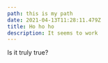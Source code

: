 ```yaml
---
path: this is my path
date: 2021-04-13T11:28:11.479Z
title: Ho ho ho
description: It seems to work
---
```

Is it truly true?